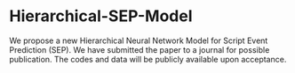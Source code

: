 # Hierarchical-SEP-Model

We propose a new Hierarchical Neural Network Model for Script Event Prediction (SEP). We have submitted the paper to a journal for possible publication. The codes and data will be publicly available upon acceptance. 
